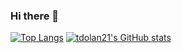 ### Hi there 👋
[![Top Langs](https://github-readme-stats.vercel.app/api/top-langs/?username=tdolan21&show_icons=true&theme=radical&langs_count=8)](https://github.com/anuraghazra/github-readme-stats)
[![tdolan21's GitHub stats](https://github-readme-stats.vercel.app/api?username=tdolan21&show_icons=true&theme=radical)](https://github.com/anuraghazra/github-readme-stats)
<!--
**tdolan21/tdolan21** is a ✨ _special_ ✨ repository because its `README.md` (this file) appears on your GitHub profile.

Here are some ideas to get you started:

- 🔭 I’m currently working on ...
- 🌱 I’m currently learning ...
- 👯 I’m looking to collaborate on ...
- 🤔 I’m looking for help with ...
- 💬 Ask me about ...
- 📫 How to reach me: ...
- 😄 Pronouns: ...
- ⚡ Fun fact: ...
-->
